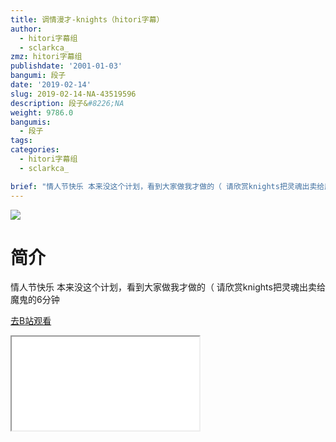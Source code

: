 ```yaml
---
title: 调情漫才-knights（hitori字幕）
author:
  - hitori字幕组
  - sclarkca_
zmz: hitori字幕组
publishdate: '2001-01-03'
bangumi: 段子
date: '2019-02-14'
slug: 2019-02-14-NA-43519596
description: 段子&#8226;NA
weight: 9786.0
bangumis:
  - 段子
tags:
categories:
  - hitori字幕组
  - sclarkca_

brief: "情人节快乐 本来没这个计划，看到大家做我才做的（ 请欣赏knights把灵魂出卖给魔鬼的6分钟"
---
```

![](https://i.imgur.com/aJLynA2.jpg)
# 简介  
情人节快乐
本来没这个计划，看到大家做我才做的（
请欣赏knights把灵魂出卖给魔鬼的6分钟  

[去B站观看](https://www.bilibili.com/video/av43519596/)
<div class ="resp-container"><iframe class="testiframe" src="//player.bilibili.com/player.html?aid=43519596"", scrolling="no", allowfullscreen="true" > </iframe></div> 
